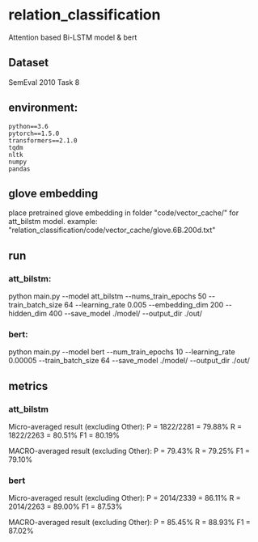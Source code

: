 # relation_classification
  Attention based Bi-LSTM model   &  bert
## Dataset
  SemEval 2010 Task 8
## environment:
    python==3.6
    pytorch==1.5.0
    transformers==2.1.0
    tqdm
    nltk
    numpy
    pandas
## glove embedding
  place pretrained glove embedding in folder "code/vector_cache/" for att_bilstm model.
  example:   "relation_classification/code/vector_cache/glove.6B.200d.txt"

## run 
### att_bilstm:
  python main.py  --model att_bilstm 
                  --nums_train_epochs 50 
                  --train_batch_size 64
                  --learning_rate 0.005
                  --embedding_dim 200
                  --hidden_dim 400
                  --save_model ./model/
                  --output_dir ./out/
### bert:
  python main.py  --model bert 
                  --num_train_epochs 10
                  --learning_rate 0.00005 
                  --train_batch_size 64
                  --save_model ./model/
                  --output_dir ./out/
## metrics
### att_bilstm
  Micro-averaged result (excluding Other):
  P = 1822/2281 =  79.88%     R = 1822/2263 =  80.51%     F1 =  80.19%

  MACRO-averaged result (excluding Other):
  P =  79.43%	R =  79.25%	F1 =  79.10%
### bert
  Micro-averaged result (excluding Other):
  P = 2014/2339 =  86.11%     R = 2014/2263 =  89.00%     F1 =  87.53%

  MACRO-averaged result (excluding Other):
  P =  85.45% 		R =  88.93%		 F1 =  87.02%


